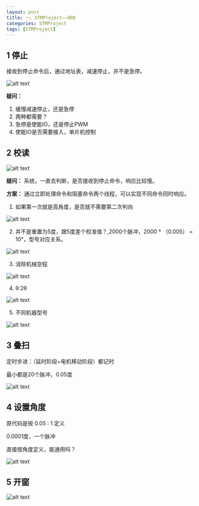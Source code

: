 ```yaml
---
layout: post
title: 一、STMProject——XRD
categories: STMProject
tags: [STMProject]
---
```



## 1 停止

接收到停止命令后，通过地址表，减速停止，并不是急停。

![alt text](/assets/STMProject/01_XRD/image/image.png)

**疑问：**

1. 缓慢减速停止，还是急停
2. 两种都需要？
3. 急停是使能IO，还是停止PWM
4. 使能IO是否需要接入，单片机控制

## 2 校读

![alt text](/assets/STMProject/01_XRD/image/image-1.png)

**疑问：** 系统，一直去判断，是否接收到停止命令，响应比较慢。

**方案：** 通过立即处理命令和阻塞命令两个线程，可以实现不同命令同时响应。


1. 如果第一次就是高角度，是否就不需要第二次判向

![alt text](/assets/STMProject/01_XRD/image/image-2.png)

2. 并不是重置为5度，跟5度差个校准值？,2000个脉冲，2000 * （0.005） = 10°，型号对应关系。

![alt text](/assets/STMProject/01_XRD/image/image-3.png)

3. 消除机械空程

![alt text](/assets/STMProject/01_XRD/image/image-4.png)

4. θ:2θ

![alt text](/assets/STMProject/01_XRD/image/image-5.png)

5. 不同机器型号

![alt text](/assets/STMProject/01_XRD/image/image-6.png)


## 3 叠扫

定时步进：（延时阶段+电机移动阶段）都记时

最小都是20个脉冲，0.05度

![alt text](/assets/STMProject/01_XRD/image/image-7.png)

## 4 设置角度

原代码是按 0.05 : 1 定义

0.0001度，一个脉冲

直接按角度定义，能通用吗？

![alt text](/assets/STMProject/01_XRD/image/image-9.png)

## 5 开窗

![alt text](/assets/STMProject/01_XRD/image/image-8.png)


